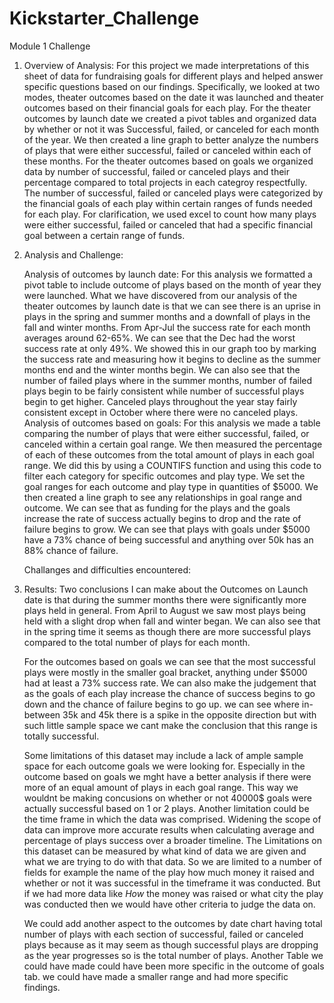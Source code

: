 # Kickstarter_Challenge
Module 1 Challenge

  1) Overview of Analysis:
    For this project we made interpretations of this sheet of data for fundraising goals for different plays and helped answer specific questions based on our findings. Specifically, we looked at two modes, theater outcomes based on the date it was launched and theater outcomes based on their financial goals for each play. For the theater outcomes by launch date we created a pivot tables and organized data by whether or not it was Successful, failed, or canceled for each month of the year. We then created a line graph to better analyze the numbers of plays that were either successful, failed or canceled within each of these months. For the theater outcomes based on goals we organized data by number of successful, failed or canceled plays and their percentage compared to total projects in each categroy respectfully. The number of successful, failed or canceled plays were categorized by the financial goals of each play within certain ranges of funds needed for each play. For clarification, we used excel to count how many plays were either successful, failed or canceled that had a specific financial goal between a certain range of funds. 
  2) Analysis and Challenge:
  
     Analysis of outcomes by launch date:
     For this analysis we formatted a pivot table to include outcome of plays based on the month of year they were launched.  What we have discovered from our analysis of the theater outcomes by launch date is that we can see there is an uprise in plays 
     in the spring and summer months and a downfall of plays in the fall and winter months. From Apr-Jul the success rate for each month 
     averages around 62-65%. We can see that the Dec had the worst success rate at only 49%. We showed this in our graph too by marking   the success rate and measuring how it begins to decline as the summer months end and the winter months begin. We can also see that the number of failed plays where in the summer months, number of failed plays begin to be fairly consistent while number of successful plays begin to get higher. Canceled plays throughout the year stay fairly consistent except in October where there were no canceled plays. 
     Analysis of outcomes based on goals:
      For this analysis we made a table comparing the number of plays that were either successful, failed, or canceled within a certain goal range. We then measured the percentage of each of these outcomes from the total amount of plays in each goal range. We did this by using a COUNTIFS function and using this code to filter each category for specific outcomes and play type. We set the goal ranges for each outcome and play type in quantities of $5000. We then created a line graph to see any relationships in goal range and outcome. We can see that as funding for the plays and the goals increase the rate of success actually begins to drop and the rate of failure begins to grow. We can see that plays with goals under $5000 have a 73% chance of being successful and anything over 50k has an 88% chance of failure. 
     
     Challanges and difficulties encountered:
    
  3) Results:
      Two conclusions I can make about the Outcomes on Launch date is that during the summer months there were significantly more plays held in general. From April to August we saw most plays being held with a slight drop when fall and winter began. We can also see that in the spring time it seems as though there are more successful plays compared to the total number of plays for each month. 
      
     For the outcomes based on goals we can see that the most successful plays were mostly in the smaller goal bracket, anything under $5000 had at least a 73% success rate. We can also make the judgement that as the goals of each play increase the chance of success begins to go down and the chance of failure begins to go up. we can see where in-between 35k and 45k there is a spike in the opposite direction but with such little sample space we cant make the conclusion that this range is totally successful. 
     
     Some limitations of this dataset may include a lack of ample sample space for each outcome goals we were looking for. Especially in the outcome based on goals we mght have a better analysis if there were more of an equal amount of plays in each goal range. This way we wouldnt be making concusions on whether or not 40000$ goals were actually successful based on 1 or 2 plays. Another limitation could be the time frame in which the data was comprised. Widening the scope of data can improve more accurate results when calculating average and percentage of plays success over a broader timeline. The Limitations on this dataset can be measured by what kind of data we are given and what we are trying to do with that data. So we are limited to a number of fields for example the name of the play how much money it raised and whether or not it was successful in the timeframe it was conducted. But if we had more data like _How_ the money was raised or what city the play was conducted then we would have other criteria to judge the data on.  
     
      We could add another aspect to the outcomes by date chart having total number of plays with each section of successful, failed or canceled plays because as it may seem as though successful plays are dropping as the year progresses so is the total number of plays. Another Table we could have made could have been more specific in the outcome of goals tab. we could have made a smaller range and had more specific findings.
